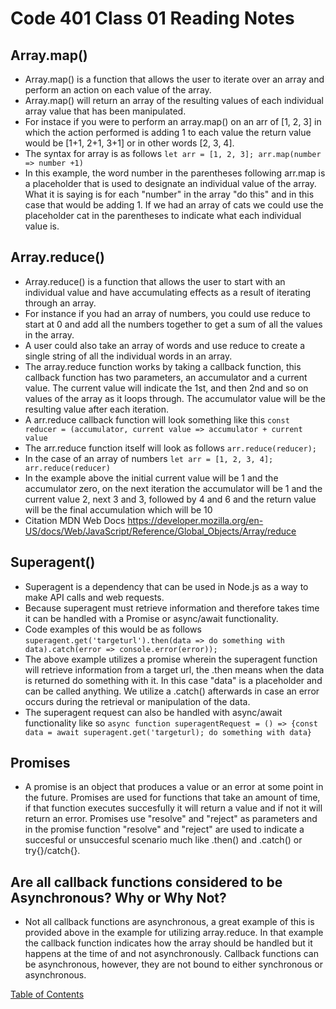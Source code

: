 # Code 401 Class 01 Reading Notes

## Array.map()
* Array.map() is a function that allows the user to iterate over an array and perform an action on each value of the array.
* Array.map() will return an array of the resulting values of each individual array value that has been manipulated.
* For instace if you were to perform an array.map() on an arr of [1, 2, 3] in which the action performed is adding 1 to each value the return value would be [1+1, 2+1, 3+1] or in other words [2, 3, 4].
* The syntax for array is as follows ```let arr = [1, 2, 3]; arr.map(number => number +1)```
* In this example, the word number in the parentheses following arr.map is a placeholder that is used to designate an individual value of the array. What it is saying is for each "number" in the array "do this" and in this case that would be adding 1. If we had an array of cats we could use the placeholder cat in the parentheses to indicate what each individual value is.

## Array.reduce()
* Array.reduce() is a function that allows the user to start with an individual value and have accumulating effects as a result of iterating through an array.
* For instance if you had an array of numbers, you could use reduce to start at 0 and add all the numbers together to get a sum of all the values in the array.
* A user could also take an array of words and use reduce to create a single string of all the individual words in an array.
* The array.reduce function works by taking a callback function, this callback function has two parameters, an accumulator and a current value. The current value will indicate the 1st, and then 2nd and so on values of the array as it loops through. The accumulator value will be the resulting value after each iteration.
* A arr.reduce callback function will look something like this ```const reducer = (accumulator, current value => accumulator + current value```
* The arr.reduce function itself will look as follows ```arr.reduce(reducer);```
* In the case of an array of numbers ```let arr = [1, 2, 3, 4]; arr.reduce(reducer)```
* In the example above the initial current value will be 1 and the accumulator zero, on the next iteration the accumulator will be 1 and the current value 2, next 3 and 3, followed by 4 and 6 and the return value will be the final accumulation which will be 10
* Citation MDN Web Docs https://developer.mozilla.org/en-US/docs/Web/JavaScript/Reference/Global_Objects/Array/reduce

## Superagent()
* Superagent is a dependency that can be used in Node.js as a way to make API calls and web requests.
* Because superagent must retrieve information and therefore takes time it can be handled with a Promise or async/await functionality. 
* Code examples of this would be as follows ```superagent.get('targeturl').then(data => do something with data).catch(error => console.error(error));```
* The above example utilizes a promise wherein the superagent function will retrieve information from a target url, the .then means when the data is returned do something with it. In this case "data" is a placeholder and can be called anything. We utilize a .catch() afterwards in case an error occurs during the retrieval or manipulation of the data.
* The superagent request can also be handled with async/await functionality like so ```async function superagentRequest = () => {const data = await superagent.get('targeturl); do something with data}```

## Promises
* A promise is an object that produces a value or an error at some point in the future. Promises are used for functions that take an amount of time, if that function executes succesfully it will return a value and if not it will return an error. Promises use "resolve" and "reject" as parameters and in the promise function "resolve" and "reject" are used to indicate a succesful or unsuccesful scenario much like .then() and .catch() or try{}/catch{}.


## Are all callback functions considered to be Asynchronous? Why or Why Not?
* Not all callback functions are asynchronous, a great example of this is provided above in the example for utilizing array.reduce. In that example the callback function indicates how the array should be handled but it happens at the time of and not asynchronously. Callback functions can be asynchronous, however, they are not bound to either synchronous or asynchronous.


[Table of Contents](README.md)
